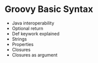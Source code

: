 # Groovy Basic Syntax

- Java interoperability
- Optional return
- Def keywork explained
- Strings
- Properties
- Closures
- Closures as argument